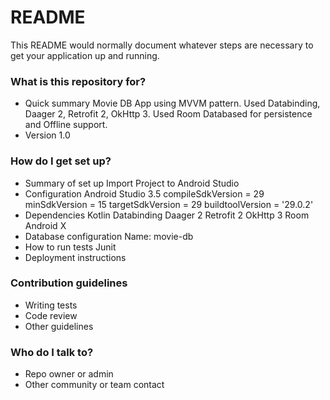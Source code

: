 # README #

This README would normally document whatever steps are necessary to get your application up and running.

### What is this repository for? ###

* Quick summary
Movie DB App using MVVM pattern. Used Databinding, Daager 2, Retrofit 2, OkHttp 3. Used Room Databased for persistence and Offline support.
* Version 1.0

### How do I get set up? ###

* Summary of set up
Import Project to Android Studio
* Configuration
Android Studio 3.5
compileSdkVersion = 29
minSdkVersion = 15
targetSdkVersion = 29
buildtoolVersion = '29.0.2'
* Dependencies
Kotlin
Databinding
Daager 2
Retrofit 2
OkHttp 3
Room
Android X
* Database configuration
Name: movie-db
* How to run tests
Junit
* Deployment instructions

### Contribution guidelines ###

* Writing tests
* Code review
* Other guidelines

### Who do I talk to? ###

* Repo owner or admin
* Other community or team contact
